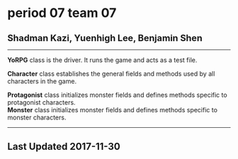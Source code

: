 <h1>period 07 team 07</h1>
<h1 style="font-size: 20px;">Shadman Kazi, Yuenhigh Lee, Benjamin Shen</h1>
<hr />

<p>
    <b>YoRPG</b> class is the driver. It runs the game and acts as a test file.
</p>

<p>
    <b>Character</b> class establishes the general fields and methods used by all characters in the game.
</p>

<p>
    <b>Protagonist</b> class initializes monster fields and defines methods specific to protagonist characters.
  <br />
    <b>Monster</b> class initializes monster fields and defines methods specific to monster characters.
</p>

<hr />
<h2>Last Updated 2017-11-30</h2>